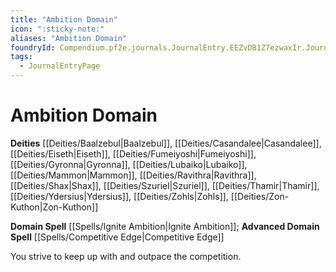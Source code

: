 ```yaml
---
title: "Ambition Domain"
icon: ":sticky-note:"
aliases: "Ambition Domain"
foundryId: Compendium.pf2e.journals.JournalEntry.EEZvDB1Z7ezwaxIr.JournalEntryPage.yaMJsfYZmWJLqbFE
tags:
  - JournalEntryPage
---
```


# Ambition Domain
**Deities** [[Deities/Baalzebul|Baalzebul]], [[Deities/Casandalee|Casandalee]], [[Deities/Eiseth|Eiseth]], [[Deities/Fumeiyoshi|Fumeiyoshi]], [[Deities/Gyronna|Gyronna]], [[Deities/Lubaiko|Lubaiko]], [[Deities/Mammon|Mammon]], [[Deities/Ravithra|Ravithra]], [[Deities/Shax|Shax]], [[Deities/Szuriel|Szuriel]], [[Deities/Thamir|Thamir]], [[Deities/Ydersius|Ydersius]], [[Deities/Zohls|Zohls]], [[Deities/Zon-Kuthon|Zon-Kuthon]]

**Domain Spell** [[Spells/Ignite Ambition|Ignite Ambition]]; **Advanced Domain Spell** [[Spells/Competitive Edge|Competitive Edge]]

You strive to keep up with and outpace the competition.